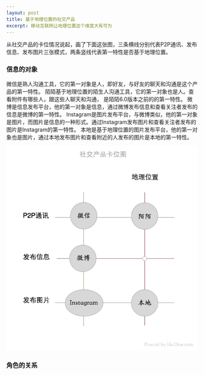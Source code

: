 ```yaml
---
layout: post
title: 基于地理位置的社交产品
excerpt: 移动互联网让地理位置这个维度大有可为
---
```


从社交产品的卡位情况说起，画了下面这张图，三条横线分别代表P2P通讯、发布信息、发布图片三张模式，两条竖线代表第一特性是否基于地理位置。

### 信息的对象
微信是熟人沟通工具，它的第一对象是人，即好友，与好友的聊天和沟通是这个产品的第一特性。
陌陌基于地理位置的陌生人沟通工具，它的第一对象也是人。查看附件有哪些人，跟这些人聊天和沟通，
是陌陌6.0版本之前的的第一特性。
微博是信息发布平台，他的第一对象是信息，通过微博发布信息和查看关注者发布的信息是微博的第一特性。
Instagram是图片发布平台，与微博类似，他的第一对象是图片，而图片是信息的一种形式。通过Instagram发布图片和查看关注者发布的图片是Instagram的第一特性。
本地是基于地理位置的图片发布平台，他的第一对象也是图片，通过本地发布图片和查看附近的人发布的图片是本地的第一特性。

![](https://raw.githubusercontent.com/hyking/hyking.github.io/master/assets/images/2015-05-05-001.jpg)


### 角色的关系
